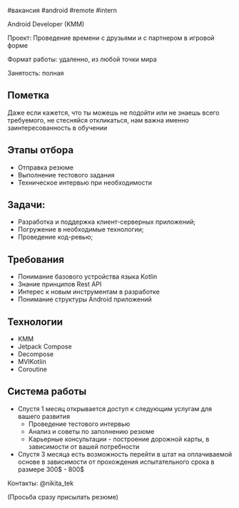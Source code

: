 #вакансия #android #remote #intern

Android Developer (KMM)

Проект: Проведение времени с друзьями и с партнером в игровой форме

Формат работы: удаленно, из любой точки мира

Занятость: полная

## Пометка

Даже если кажется, что ты можешь не подойти или не знаешь всего требуемого, не стесняйся откликаться, нам важна именно заинтересованность в обучении

## Этапы отбора

- Отправка резюме
- Выполнение тестового задания
- Техническое интервью при необходимости

## Задачи: 

- Разработка и поддержка клиент-серверных приложений;
- Погружение в необходимые технологии;
- Проведение код-ревью;

## Требования

- Понимание базового устройства языка Kotlin
- Знание принципов Rest API
- Интерес к новым инструментам в разработке
- Понимание структуры Android приложений

## Технологии

- KMM
- Jetpack Compose
- Decompose
- MVIKotlin
- Coroutine

## Система работы

- Спустя 1 месяц открывается доступ к следующим услугам для вашего развития
	- Проведение тестового интервью
	- Анализ и советы по заполнению резюме
	- Карьерные консультации - построение дорожной карты, в зависимости от вашей потребности
- Спустя 3 месяца есть возможность перейти в штат на оплачиваемой основе в зависимости от прохождения испытательного срока в размере 300$ - 800$

Контакты: @nikita_tek

(Просьба сразу присылать резюме)